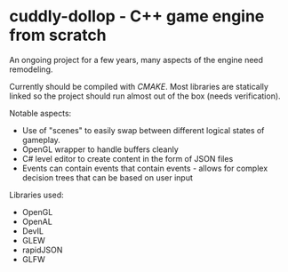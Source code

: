 # cuddly-dollop - C++ game engine from scratch

An ongoing project for a few years, many aspects of the engine need remodeling.

Currently should be compiled with *CMAKE*.
Most libraries are statically linked so the project should run almost out of the box (needs verification).

Notable aspects:
- Use of "scenes" to easily swap between different logical states of gameplay.
- OpenGL wrapper to handle buffers cleanly
- C# level editor to create content in the form of JSON files
- Events can contain events that contain events - allows for complex decision trees that can be based on user input

Libraries used:
- OpenGL
- OpenAL
- DevIL
- GLEW
- rapidJSON
- GLFW
